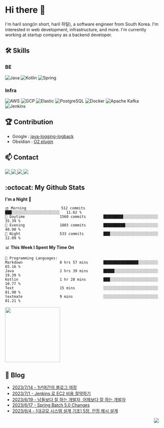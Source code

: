 

# Hi there 👋

I'm haril song(in short, haril 하릴), a software engineer from South Korea. I'm interested in web development, infrastructure, and more.
 I'm currently working at startup company as a backend developer.

## 🛠 Skills

### BE

![Java](https://img.shields.io/badge/Java-007396?style=flat-square&logo=java&logoColor=white)
![Kotlin](https://img.shields.io/badge/Kotlin-7F52FF?style=flat-square&logo=kotlin&logoColor=white)
![Spring](https://img.shields.io/badge/Spring-6DB33F?style=flat-square&logo=spring&logoColor=white)

### Infra

![AWS](https://img.shields.io/badge/AWS-%23FF9900.svg?style=flat-square&logo=amazon-aws&logoColor=white)
![GCP](https://img.shields.io/badge/Google%20Cloud-%234285F4.svg?style=flat-square&logo=google-cloud&logoColor=white)
![Elastic](https://img.shields.io/badge/Elastic-005571?style=flat-square&logo=elastic&logoColor=white)
![PostgreSQL](https://img.shields.io/badge/PostgreSQL-336791?style=flat-square&logo=postgresql&logoColor=white)
![Docker](https://img.shields.io/badge/Docker-2496ED?style=flat-square&logo=docker&logoColor=white)
![Apache Kafka](https://img.shields.io/badge/Apache%20Kafka-000?style=flat-square&logo=apachekafka)
![Jenkins](https://img.shields.io/badge/Jenkins-%232C5263.svg?style=flat-square&logo=jenkins&logoColor=white)

## 🏆 Contribution

- Google : [java-logging-logback](https://github.com/googleapis/java-logging-logback/pull/969)
- Obsidian : [O2 plugin](https://github.com/songkg7/o2)

## 📫 Contact

<a href="mailto:songkg7@gmail.com" target="_blank">
    <img src="https://img.shields.io/badge/Gmail-EA4335?style=flat-square&logo=gmail&logoColor=white"/>
</a>
<a href="https://www.notion.so/0377dd16e02d48cd82fa76394507382c" target="_blank">
    <img src="https://img.shields.io/badge/Notion-000000?style=flat-square&logo=notion&logoColor=white"/>
</a>
<a href="https://www.linkedin.com/in/경근-송-b63216210/" target="_blank">
    <img src="https://img.shields.io/badge/LinkedIn-0077B5?style=flat-square&logo=linkedin&logoColor=white"/>
</a>
<a href="https://songkg7.github.io" target="_blank">
    <img src="https://img.shields.io/badge/Tech&nbsp;blog-0A2647?style=flat-square&logo=github&logoColor=white"/>
</a>

## :octocat: My Github Stats

<!--START_SECTION:waka-->
**I'm a Night 🦉** 

```text
🌞 Morning                512 commits         ███░░░░░░░░░░░░░░░░░░░░░░   11.62 % 
🌆 Daytime                1560 commits        █████████░░░░░░░░░░░░░░░░   35.39 % 
🌃 Evening                1803 commits        ██████████░░░░░░░░░░░░░░░   40.90 % 
🌙 Night                  533 commits         ███░░░░░░░░░░░░░░░░░░░░░░   12.09 % 
```


📊 **This Week I Spent My Time On** 

```text
💬 Programming Languages: 
Markdown                 8 hrs 57 mins       ████████████████░░░░░░░░░   65.16 % 
Java                     2 hrs 39 mins       █████░░░░░░░░░░░░░░░░░░░░   19.39 % 
Kotlin                   1 hr 28 mins        ███░░░░░░░░░░░░░░░░░░░░░░   10.77 % 
Text                     15 mins             ░░░░░░░░░░░░░░░░░░░░░░░░░   01.90 % 
textmate                 9 mins              ░░░░░░░░░░░░░░░░░░░░░░░░░   01.21 % 
```


<!--END_SECTION:waka-->

<p>
  <img height="180em" src="https://github-readme-stats-liart-gamma.vercel.app/api?username=songkg7&show_icons=true&include_all_commits=true&bg_color=30,e96443,904e95&title_color=fff&text_color=fff">
</p>

## 📄 Blog <br>
- [2023/7/14 - 1년여간의 블로그 여정](https://songkg7.github.io/posts/Journey-with-Devlog-2022-2023/) <br>
- [2023/7/1 - Jenkins 로 EC2 비용 절약하기](https://songkg7.github.io/posts/EC2-cost-optimization-with-Jenkins/) <br>
- [2023/6/19 - 남들보다 잘 하는 개발자, 어제보다 잘 하는 개발자](https://songkg7.github.io/posts/better-then-others-better-then-yesterday/) <br>
- [2023/6/17 - Spring Batch 5.0 Changes](https://songkg7.github.io/posts/Spring-Batch-Changes/) <br>
- [2023/6/4 - [대규모 시스템 설계 기초] 5장. 안정 해시 설계](https://songkg7.github.io/posts/Consistent-Hashing/) <br>

<!-- 조회수 -->
<p align="right">
  <a href="https://hits.seeyoufarm.com"><img src="https://hits.seeyoufarm.com/api/count/incr/badge.svg?url=https%3A%2F%2Fgithub.com%2Fsongkg7&count_bg=%238D7BF5&title_bg=%23252323&icon=github.svg&icon_color=%23FFFDFD&title=hits&edge_flat=false"/></a>
</p>
